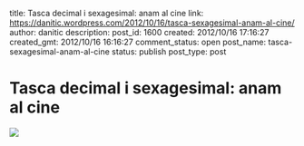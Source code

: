 title: Tasca decimal i sexagesimal: anam al cine
link: https://danitic.wordpress.com/2012/10/16/tasca-sexagesimal-anam-al-cine/
author: danitic
description: 
post_id: 1600
created: 2012/10/16 17:16:27
created_gmt: 2012/10/16 16:16:27
comment_status: open
post_name: tasca-sexagesimal-anam-al-cine
status: publish
post_type: post

# Tasca decimal i sexagesimal: anam al cine

![](http://danitic.files.wordpress.com/2012/10/cine.jpg)